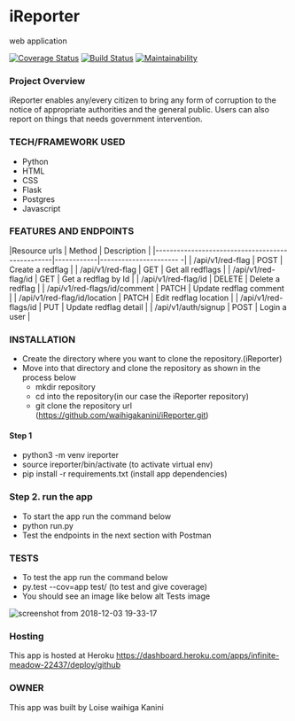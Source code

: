 # iReporter
web application  

[![Coverage Status](https://coveralls.io/repos/github/waihigakanini/iReporter/badge.svg?branch=ft-edit-redflag-%23162297465)](https://coveralls.io/github/waihigakanini/iReporter?branch=ft-edit-redflag-%23162297465)
[![Build Status](https://travis-ci.org/waihigakanini/iReporter.svg?branch=ft-edit-redflag-%23162297465)](https://travis-ci.org/waihigakanini/iReporter) [![Maintainability](https://api.codeclimate.com/v1/badges/4cf68f45754d4bafa352/maintainability)](https://codeclimate.com/github/waihigakanini/iReporter/maintainability)

### Project Overview
iReporter enables any/every citizen to bring any form of corruption to the notice of appropriate authorities and the general public. Users can also report on things that needs government intervention.

### TECH/FRAMEWORK USED
- Python
- HTML
- CSS
- Flask
- Postgres
- Javascript

### FEATURES AND ENDPOINTS

|Resource urls                                    | Method     | Description            |
|-------------------------------------------------|------------|---------------------- -|
| /api/v1/red-flag                                |   POST     | Create a redflag       |
| /api/v1/red-flag                                |   GET      | Get all redflags       |
| /api/v1/red-flag/id                             |   GET      | Get a redflag by Id    |
| /api/v1/red-flag/id                             |   DELETE   | Delete a redflag       |
| /api/v1/red-flags/id/comment                    |   PATCH    | Update redflag comment |
| /api/v1/red-flag/id/location                    |   PATCH    | Edit redflag location  |
| /api/v1/red-flags/id                            |   PUT      | Update redflag detail  |
| /api/v1/auth/signup                             |   POST     | Login a user           |

### INSTALLATION
- Create the directory where you want to clone the repository.(iReporter)
- Move into that directory and clone the repository as shown in the process below
    - mkdir repository
    - cd into the repository(in our case the iReporter repository)
    - git clone the repository url (https://github.com/waihigakanini/iReporter.git)
#### Step 1
   - python3 -m venv ireporter
   - source ireporter/bin/activate (to activate virtual env)
   - pip install -r requirements.txt (install app dependencies)
### Step 2. run the app
   - To start the app run the command below
   - python run.py
   - Test the endpoints in the next section with Postman

### TESTS
- To test the app run the command below
- py.test --cov=app test/ (to test and give coverage)
- You should see an image like below alt Tests image

![screenshot from 2018-12-03 19-33-17](https://user-images.githubusercontent.com/45232680/49396790-08614380-f74b-11e8-98f1-a7386325835d.png)

### Hosting
This app is hosted at Heroku 
https://dashboard.heroku.com/apps/infinite-meadow-22437/deploy/github

### OWNER

This app was built by Loise waihiga Kanini 




